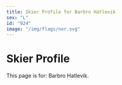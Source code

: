 ```yaml
---
title: Skier Profile for Barbro Hatlevik
sex: "L"
id: "924"
image: "/img/flags/nor.svg" 
---
```


# Skier Profile

This page is for: Barbro Hatlevik.
    